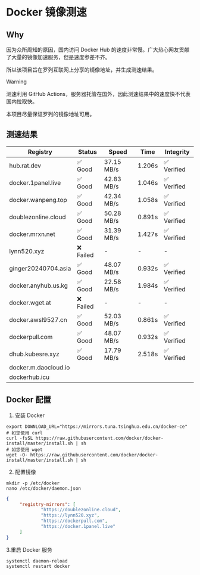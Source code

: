 # Docker 镜像测速

## Why

因为众所周知的原因，国内访问 Docker Hub 的速度非常慢。广大热心网友贡献了大量的镜像加速服务，但是速度参差不齐。


所以该项目旨在罗列互联网上分享的镜像地址，并生成测速结果。

> [!WARNING]
> 测速利用 GitHub Actions，服务器托管在国外，因此测速结果中的速度快不代表国内拉取快。
>

本项目尽量保证罗列的镜像地址可用。

## 测速结果

| Registry | Status | Speed | Time | Integrity |
|----------|--------|-------|------|-----------|
| hub.rat.dev | ✅ Good | 37.15 MB/s | 1.206s | ✅ Verified |
| docker.1panel.live | ✅ Good | 42.83 MB/s | 1.046s | ✅ Verified |
| docker.wanpeng.top | ✅ Good | 42.34 MB/s | 1.058s | ✅ Verified |
| doublezonline.cloud | ✅ Good | 50.28 MB/s | 0.891s | ✅ Verified |
| docker.mrxn.net | ✅ Good | 31.39 MB/s | 1.427s | ✅ Verified |
| lynn520.xyz | ❌ Failed | - | - | - |
| ginger20240704.asia | ✅ Good | 48.07 MB/s | 0.932s | ✅ Verified |
| docker.anyhub.us.kg | ✅ Good | 22.58 MB/s | 1.984s | ✅ Verified |
| docker.wget.at | ❌ Failed | - | - | - |
| docker.awsl9527.cn | ✅ Good | 52.03 MB/s | 0.861s | ✅ Verified |
| dockerpull.com | ✅ Good | 48.07 MB/s | 0.932s | ✅ Verified |
| dhub.kubesre.xyz | ✅ Good | 17.79 MB/s | 2.518s | ✅ Verified |
| docker.m.daocloud.io|  |  |  |  |
| dockerhub.icu|  |  |  |  |

## Docker 配置

1. 安装 Docker
```shell
export DOWNLOAD_URL="https://mirrors.tuna.tsinghua.edu.cn/docker-ce"
# 如您使用 curl
curl -fsSL https://raw.githubusercontent.com/docker/docker-install/master/install.sh | sh
# 如您使用 wget
wget -O- https://raw.githubusercontent.com/docker/docker-install/master/install.sh | sh
```

2. 配置镜像

```shell
mkdir -p /etc/docker
nano /etc/docker/daemon.json
```

```json
{
     "registry-mirrors": [
             "https://doublezonline.cloud",
             "https://lynn520.xyz",
             "https://dockerpull.com",
             "https://docker.1panel.live"
     ]
}
```

 3.重启 Docker 服务
```shell
systemctl daemon-reload
systemctl restart docker
```
